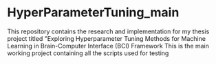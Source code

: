 # HyperParameterTuning_main
 This repository contains the research and implementation for my thesis project titled "Exploring Hyperparameter Tuning Methods for Machine Learning in Brain-Computer Interface (BCI) Framework
 This is the main working project containing all the scripts used for testing
